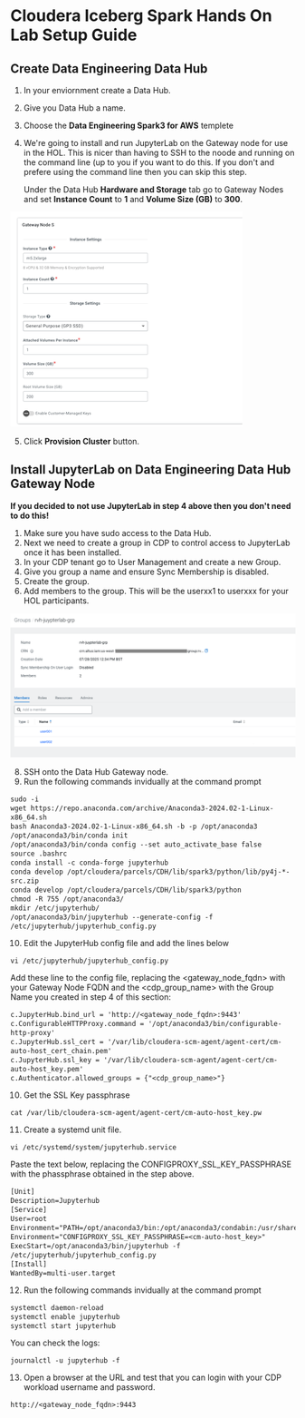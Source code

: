 # Cloudera Iceberg Spark Hands On Lab Setup Guide

## Create Data Engineering Data Hub

1. In your enviornment create a Data Hub.
2. Give you Data Hub a name.
3. Choose the **Data Engineering Spark3 for AWS** templete
4. We're going to install and run JupyterLab on the Gateway node for use in the HOL. This is nicer than having to SSH to the noode and running on the command line (up to you if you want to do this. If you don't and prefere using the command line then you can skip this step.
   
   Under the Data Hub **Hardware and Storage** tab go to Gateway Nodes and set **Instance Count** to **1** and **Volume Size (GB)** to **300**. 

![alt text](/img/gatewaynode.png)

5. Click **Provision Cluster** button.

## Install JupyterLab on Data Engineering Data Hub Gateway Node

**If you decided to not use JupyterLab in step 4 above then you don't need to do this!**

1. Make sure you have sudo access to the Data Hub.
2. Next we need to create a group in CDP to control access to JupyterLab once it has been installed.
3. In your CDP tenant go to User Management and create a new Group.
4. Give you group a name and ensure Sync Membership is disabled.
5. Create the group.
6. Add members to the group. This will be the userxx1 to userxxx for your HOL participants.

![alt text](/img/jupyterlabgroup.png)
   
8. SSH onto the Data Hub Gateway node.
9. Run the following commands invidually at the command prompt
```
sudo -i
wget https://repo.anaconda.com/archive/Anaconda3-2024.02-1-Linux-x86_64.sh
bash Anaconda3-2024.02-1-Linux-x86_64.sh -b -p /opt/anaconda3
/opt/anaconda3/bin/conda init
/opt/anaconda3/bin/conda config --set auto_activate_base false
source .bashrc
conda install -c conda-forge jupyterhub
conda develop /opt/cloudera/parcels/CDH/lib/spark3/python/lib/py4j-*-src.zip
conda develop /opt/cloudera/parcels/CDH/lib/spark3/python
chmod -R 755 /opt/anaconda3/
mkdir /etc/jupyterhub/
/opt/anaconda3/bin/jupyterhub --generate-config -f /etc/jupyterhub/jupyterhub_config.py
```

10. Edit the JupyterHub config file and add the lines below

```
vi /etc/jupyterhub/jupyterhub_config.py
```
Add these line to the config file, replacing the <gateway_node_fqdn> with your Gateway Node FQDN and the <cdp_group_name> with the Group Name you created in step 4 of this section:
```
c.JupyterHub.bind_url = 'http://<gateway_node_fqdn>:9443'
c.ConfigurableHTTPProxy.command = '/opt/anaconda3/bin/configurable-http-proxy'
c.JupyterHub.ssl_cert = '/var/lib/cloudera-scm-agent/agent-cert/cm-auto-host_cert_chain.pem'
c.JupyterHub.ssl_key = '/var/lib/cloudera-scm-agent/agent-cert/cm-auto-host_key.pem'
c.Authenticator.allowed_groups = {"<cdp_group_name>"}
```

10. Get the SSL Key passphrase
```
cat /var/lib/cloudera-scm-agent/agent-cert/cm-auto-host_key.pw
```
11. Create a systemd unit file.
```
vi /etc/systemd/system/jupyterhub.service
```
Paste the text below, replacing the CONFIGPROXY_SSL_KEY_PASSPHRASE with the phassphrase obtained in the step above.

```
[Unit]
Description=Jupyterhub
[Service]
User=root
Environment="PATH=/opt/anaconda3/bin:/opt/anaconda3/condabin:/usr/share/Modules/bin:/usr/local/sbin:/usr/local/bin:/usr/sbin:/usr/bin:/root/bin"
Environment="CONFIGPROXY_SSL_KEY_PASSPHRASE=<cm-auto-host_key>"
ExecStart=/opt/anaconda3/bin/jupyterhub -f /etc/jupyterhub/jupyterhub_config.py
[Install]
WantedBy=multi-user.target
```

12. Run the following commands invidually at the command prompt
```
systemctl daemon-reload
systemctl enable jupyterhub
systemctl start jupyterhub
```
You can check the logs:
```
journalctl -u jupyterhub -f
```
13. Open a browser at the URL and test that you can login with your CDP workload username and password.
```
http://<gateway_node_fqdn>:9443
```



